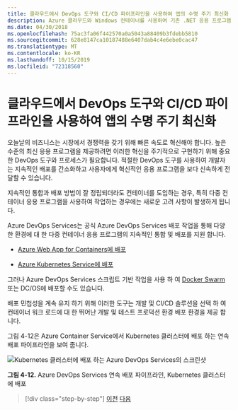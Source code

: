 ```yaml
---
title: 클라우드에서 DevOps 도구와 CI/CD 파이프라인을 사용하여 앱의 수명 주기 최신화
description: Azure 클라우드와 Windows 컨테이너를 사용하여 기존 .NET 응용 프로그램 최신화 | 클라우드에서 DevOps 도구와 CI/CD 파이프라인를 사용하여 앱의 수명 주기 최신화
ms.date: 04/30/2018
ms.openlocfilehash: 75ac3fa06f442570a0a5043a88409b3fdebb5810
ms.sourcegitcommit: 628e8147ca10187488e6407dab4c4e6ebe0cac47
ms.translationtype: MT
ms.contentlocale: ko-KR
ms.lasthandoff: 10/15/2019
ms.locfileid: "72318560"
---
```

# <a name="modernize-your-apps-lifecycle-with-cicd-pipelines-and-devops-tools-in-the-cloud"></a>클라우드에서 DevOps 도구와 CI/CD 파이프라인을 사용하여 앱의 수명 주기 최신화

오늘날의 비즈니스는 시장에서 경쟁력을 갖기 위해 빠른 속도로 혁신해야 합니다. 높은 수준의 최신 응용 프로그램을 제공하려면 이러한 혁신을 주기적으로 구현하기 위해 중요한 DevOps 도구와 프로세스가 필요합니다. 적절한 DevOps 도구를 사용하여 개발자는 지속적인 배포를 간소화하고 사용자에게 혁신적인 응용 프로그램을 보다 신속하게 전달할 수 있습니다.

지속적인 통합과 배포 방법이 잘 정립되더라도 컨테이너를 도입하는 경우, 특히 다중 컨테이너 응용 프로그램을 사용하여 작업하는 경우에는 새로운 고려 사항이 발생하게 됩니다.

Azure DevOps Services는 공식 Azure DevOps Services 배포 작업을 통해 다양 한 환경에 대 한 다중 컨테이너 응용 프로그램의 지속적인 통합 및 배포를 지원 합니다.

- [Azure Web App for Containers에 배포](https://docs.microsoft.com/azure/devops/pipelines/apps/cd/deploy-docker-webapp?tabs=dotnet-core)

- [Azure Kubernetes Service에 배포](https://docs.microsoft.com/azure/devops/pipelines/apps/cd/deploy-aks?tabs=dotnet-core)

그러나 Azure DevOps Services 스크립트 기반 작업을 사용 하 여 [Docker Swarm](https://blogs.msdn.microsoft.com/jcorioland/2016/11/29/full-ci-cd-pipeline-to-deploy-multi-containers-application-on-azure-container-service-docker-swarm-using-visual-studio-team-services/) 또는 DC/OS에 배포할 수도 있습니다.

배포 민첩성을 계속 유지 하기 위해 이러한 도구는 개발 및 CI/CD 솔루션을 선택 하 여 컨테이너 워크 로드에 대 한 뛰어난 개발 및 테스트 프로덕션 환경 배포 환경을 제공 합니다.

그림 4-12은 Azure Container Service에서 Kubernetes 클러스터에 배포 하는 연속 배포 파이프라인을 보여 줍니다.

![Kubernetes 클러스터에 배포 하는 Azure DevOps Services의 스크린샷](./media/modernize-your-apps-lifecycle-with-ci-cd-pipelines-and-devops-tools-in-the-cloud/deploy-mvc-app-container-kubernetes.png)

**그림 4-12.** Azure DevOps Services 연속 배포 파이프라인, Kubernetes 클러스터에 배포

>[!div class="step-by-step"]
>[이전](modernize-your-apps-with-monitoring-and-telemetry.md)
>[다음](migrate-to-hybrid-cloud-scenarios.md)

